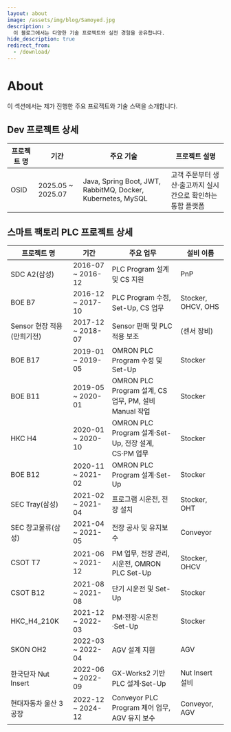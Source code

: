 ```yaml
---
layout: about
image: /assets/img/blog/Samoyed.jpg
description: >
  이 블로그에서는 다양한 기술 프로젝트와 실전 경험을 공유합니다.
hide_description: true
redirect_from:
  - /download/
---
```


# About

<!--author-->

이 섹션에서는 제가 진행한 주요 프로젝트와 기술 스택을 소개합니다.

## Dev 프로젝트 상세

| 프로젝트 명 | 기간                 | 주요 기술                                                       | 프로젝트 설명                           |
| ------ |--------------------| ----------------------------------------------------------- | --------------------------------- |
| OSID   | 2025.05 \~ 2025.07 | Java, Spring Boot, JWT, RabbitMQ, Docker, Kubernetes, MySQL | 고객 주문부터 생산·출고까지 실시간으로 확인하는 통합 플랫폼 |

## 스마트 팩토리 PLC 프로젝트 상세

| 프로젝트 명              | 기간                 | 주요 업무                                         | 설비 이름              |
|---------------------|--------------------|-----------------------------------------------|--------------------|
| SDC A2(삼성)          | 2016-07 \~ 2016-12 | PLC Program 설계 및 CS 지원                        | PnP                |
| BOE B7              | 2016-12 \~ 2017-10 | PLC Program 수정, Set-Up, CS 업무                 | Stocker, OHCV, OHS |
| Sensor 현장 적용 (만희기전) | 2017-12 \~ 2018-07 | Sensor 판매 및 PLC 적용 보조                         | (센서 장비)            |
| BOE B17             | 2019-01 \~ 2019-05 | OMRON PLC Program 수정 및 Set-Up                 | Stocker            |
| BOE B11             | 2019-05 \~ 2020-01 | OMRON PLC Program 설계, CS 업무, PM, 설비 Manual 작업 | Stocker            |
| HKC H4              | 2020-01 \~ 2020-10 | OMRON PLC Program 설계·Set-Up, 전장 설계, CS·PM 업무  | Stocker            |
| BOE B12             | 2020-11 \~ 2021-02 | OMRON PLC Program 설계·Set-Up                   | Stocker            |
| SEC Tray(삼성)        | 2021-02 \~ 2021-04 | 프로그램 시운전, 전장 설치                               | Stocker, OHT       |
| SEC 창고물류(삼성)        | 2021-04 \~ 2021-05 | 전장 공사 및 유지보수                                  | Conveyor           |
| CSOT T7             | 2021-06 \~ 2021-12 | PM 업무, 전장 관리, 시운전, OMRON PLC Set-Up           | Stocker, OHCV      |
| CSOT B12            | 2021-08 \~ 2021-08 | 단기 시운전 및 Set-Up                               | Stocker            |
| HKC\_H4\_210K       | 2021-12 \~ 2022-03 | PM·전장·시운전·Set-Up                              | Stocker            |
| SKON OH2            | 2022-03 \~ 2022-04 | AGV 설계 지원                                     | AGV                |
| 한국단자 Nut Insert     | 2022-06 \~ 2022-09 | GX-Works2 기반 PLC 설계·Set-Up                    | Nut Insert 설비      |
| 현대자동차 울산 3공장        | 2022-12 \~ 2024-12 | Conveyor PLC Program 제어 업무, AGV 유지 보수         | Conveyor, AGV      |

